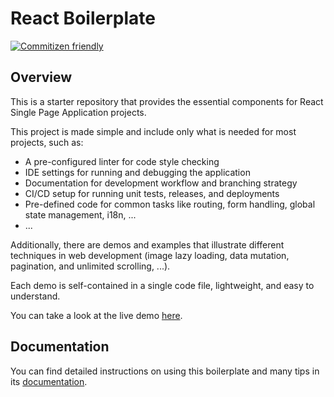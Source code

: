 # React Boilerplate

[![Commitizen friendly](https://img.shields.io/badge/commitizen-friendly-brightgreen.svg)](http://commitizen.github.io/cz-cli/)


## Overview

This is a starter repository that provides the essential components for React Single Page Application projects.

This project is made simple and include only what is needed for most projects, such as:

- A pre-configured linter for code style checking
- IDE settings for running and debugging the application
- Documentation for development workflow and branching strategy
- CI/CD setup for running unit tests, releases, and deployments
- Pre-defined code for common tasks like routing, form handling, global state management, i18n, ...
- ...

Additionally, there are demos and examples that illustrate different techniques in web development
(image lazy loading, data mutation, pagination, and unlimited scrolling, ...).

Each demo is self-contained in a single code file, lightweight, and easy to understand.

You can take a look at the live demo [here](https://react-boilerplate.lamhq.com/).


## Documentation

You can find detailed instructions on using this boilerplate and many tips in
its [documentation](https://react-boilerplate-docs.lamhq.com/).

